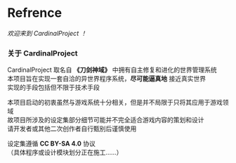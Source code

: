 # Refrence

*欢迎来到 CardinalProject ！*

### 关于 CardinalProject

CardinalProject 取名自 **《刀剑神域》** 中拥有自主修复和进化的世界管理系统  
本项目旨在实现一套自洽的异世界程序系统，**尽可能逼真地** 接近真实世界  
实现的手段包括但不限于技术手段  

本项目启动的初衷虽然与游戏系统十分相关，但是并不局限于只将其应用于游戏领域  
故项目所涉及的设定集部分细节可能并不完全适合游戏内容的策划和设计  
请开发者或其他二次创作者自行甄别后谨慎使用  

设定集遵循 **CC BY-SA 4.0** 协议  
（具体程序或设计模块划分正在施工……）